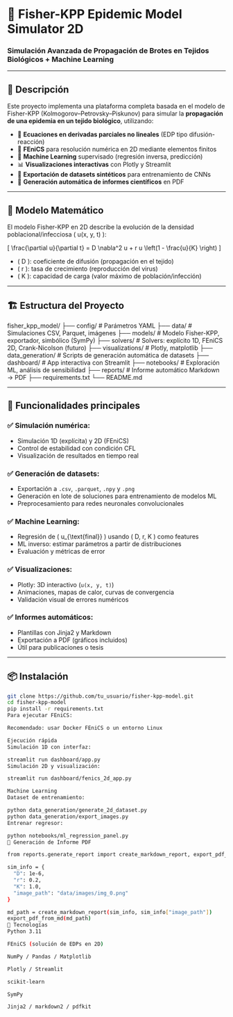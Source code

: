 # 🧠 Fisher-KPP Epidemic Model Simulator 2D

### Simulación Avanzada de Propagación de Brotes en Tejidos Biológicos + Machine Learning

---

## 📌 Descripción

Este proyecto implementa una plataforma completa basada en el modelo de Fisher-KPP (Kolmogorov–Petrovsky–Piskunov) para simular la **propagación de una epidemia en un tejido biológico**, utilizando:

- 🔬 **Ecuaciones en derivadas parciales no lineales** (EDP tipo difusión-reacción)
- 🧮 **FEniCS** para resolución numérica en 2D mediante elementos finitos
- 🧠 **Machine Learning** supervisado (regresión inversa, predicción)
- 📊 **Visualizaciones interactivas** con Plotly y Streamlit
- 📁 **Exportación de datasets sintéticos** para entrenamiento de CNNs
- 📄 **Generación automática de informes científicos** en PDF

---

## 🧪 Modelo Matemático

El modelo Fisher-KPP en 2D describe la evolución de la densidad poblacional/infecciosa \( u(x, y, t) \):

\[
\frac{\partial u}{\partial t} = D \nabla^2 u + r u \left(1 - \frac{u}{K} \right)
\]

- \( D \): coeficiente de difusión (propagación en el tejido)
- \( r \): tasa de crecimiento (reproducción del virus)
- \( K \): capacidad de carga (valor máximo de población/infección)

---

## 🏗️ Estructura del Proyecto

fisher_kpp_model/
├── config/ # Parámetros YAML
├── data/ # Simulaciones CSV, Parquet, imágenes
├── models/ # Modelo Fisher-KPP, exportador, simbólico (SymPy)
├── solvers/ # Solvers: explícito 1D, FEniCS 2D, Crank-Nicolson (futuro)
├── visualizations/ # Plotly, matplotlib
├── data_generation/ # Scripts de generación automática de datasets
├── dashboard/ # App interactiva con Streamlit
├── notebooks/ # Exploración ML, análisis de sensibilidad
├── reports/ # Informe automático Markdown → PDF
├── requirements.txt
└── README.md



---

## 🚀 Funcionalidades principales

### ✅ Simulación numérica:

- Simulación 1D (explícita) y 2D (FEniCS)
- Control de estabilidad con condición CFL
- Visualización de resultados en tiempo real

### ✅ Generación de datasets:

- Exportación a `.csv`, `.parquet`, `.npy` y `.png`
- Generación en lote de soluciones para entrenamiento de modelos ML
- Preprocesamiento para redes neuronales convolucionales

### ✅ Machine Learning:

- Regresión de \( u_{\text{final}} \) usando \( D, r, K \) como features
- ML inverso: estimar parámetros a partir de distribuciones
- Evaluación y métricas de error

### ✅ Visualizaciones:

- Plotly: 3D interactivo (`u(x, y, t)`)
- Animaciones, mapas de calor, curvas de convergencia
- Validación visual de errores numéricos

### ✅ Informes automáticos:

- Plantillas con Jinja2 y Markdown
- Exportación a PDF (gráficos incluidos)
- Útil para publicaciones o tesis

---

## 📦 Instalación

```bash
git clone https://github.com/tu_usuario/fisher-kpp-model.git
cd fisher-kpp-model
pip install -r requirements.txt
Para ejecutar FEniCS:

Recomendado: usar Docker FEniCS o un entorno Linux

Ejecución rápida
Simulación 1D con interfaz:

streamlit run dashboard/app.py
Simulación 2D y visualización:

streamlit run dashboard/fenics_2d_app.py

Machine Learning
Dataset de entrenamiento:

python data_generation/generate_2d_dataset.py
python data_generation/export_images.py
Entrenar regresor:

python notebooks/ml_regression_panel.py
📄 Generación de Informe PDF

from reports.generate_report import create_markdown_report, export_pdf_from_md

sim_info = {
  "D": 1e-6,
  "r": 0.2,
  "K": 1.0,
  "image_path": "data/images/img_0.png"
}

md_path = create_markdown_report(sim_info, sim_info["image_path"])
export_pdf_from_md(md_path)
🧰 Tecnologías
Python 3.11

FEniCS (solución de EDPs en 2D)

NumPy / Pandas / Matplotlib

Plotly / Streamlit

scikit-learn

SymPy

Jinja2 / markdown2 / pdfkit

